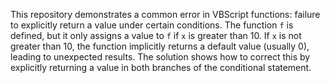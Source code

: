 This repository demonstrates a common error in VBScript functions: failure to explicitly return a value under certain conditions. The function `f` is defined, but it only assigns a value to `f` if `x` is greater than 10. If `x` is not greater than 10, the function implicitly returns a default value (usually 0), leading to unexpected results.  The solution shows how to correct this by explicitly returning a value in both branches of the conditional statement.